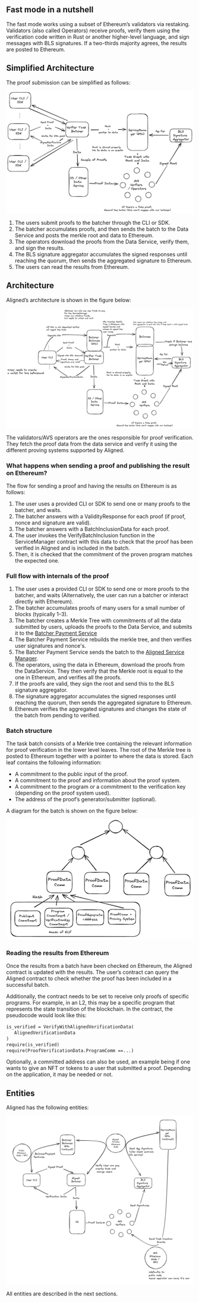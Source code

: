 ## Fast mode in a nutshell

The fast mode works using a subset of Ethereum’s validators via restaking.
Validators (also called Operators) receive proofs, verify them using the verification code written in Rust or another
higher-level language, and sign messages with BLS signatures.
If a two-thirds majority agrees, the results are posted to Ethereum.

## Simplified Architecture

The proof submission can be simplified as follows:

![Figure 1: Simplified Architecture.png](../images/simplified_architecture.png)

1. The users submit proofs to the batcher through the CLI or SDK.
2. The batcher accumulates proofs, and then sends the batch to the Data Service and posts the merkle root and data to
   Ethereum.
3. The operators download the proofs from the Data Service, verify them, and sign the results.
4. The BLS signature aggregator accumulates the signed responses until reaching the quorum, then sends the aggregated
   signature to Ethereum.
5. The users can read the results from Ethereum.

## Architecture

Aligned’s architecture is shown in the figure below:

![Figure 2: Architecture fast mode](../images/aligned_architecture.png)

The validators/AVS operators are the ones responsible for proof verification.
They fetch the proof data from the data service and verify it using the different proving systems supported by Aligned.

### What happens when sending a proof and publishing the result on Ethereum?

The flow for sending a proof and having the results on Ethereum is as follows:

1. The user uses a provided CLI or SDK to send one or many proofs to the batcher, and waits.
2. The batcher answers with a ValidityResponse for each proof (if proof, nonce and signature are valid).
3. The batcher answers with a BatchInclusionData for each proof.
4. The user invokes the VerifyBatchInclusion function in the ServiceManager contract with this data to check that the
   proof has been verified in Aligned and is included in the batch.
5. Then, it is checked that the commitment of the proven program matches the expected one.

### Full flow with internals of the proof

1. The user uses a provided CLI or SDK to send one or more proofs to the batcher, and waits (Alternatively, the user can
   run a batcher or interact directly with Ethereum).
2. The batcher accumulates proofs of many users for a small number of blocks (typically 1–3).
3. The batcher creates a Merkle Tree with commitments of all the data submitted by users, uploads the proofs to the Data
   Service,
   and submits it to the [Batcher Payment Service](./components/2_payment_service_contract.md)
4. The Batcher Payment Service rebuilds the merkle tree, and then verifies user signatures and nonce's.
5. The Batcher Payment Service sends the batch to
   the [Aligned Service Manager](./components/3_service_manager_contract.md).
6. The operators, using the data in Ethereum, download the proofs from the DataService.
   They then verify that the Merkle root is equal to the one in Ethereum, and verifies all the proofs.
7. If the proofs are valid, they sign the root and send this to the BLS signature aggregator.
8. The signature aggregator accumulates the signed responses until reaching the quorum, then sends the aggregated
   signature to Ethereum.
9. Ethereum verifies the aggregated signatures and changes the state of the batch from pending to verified.

### Batch structure

The task batch consists of a Merkle tree containing the relevant information for proof verification in the lower level
leaves.
The root of the Merkle tree is posted to Ethereum together with a pointer to where the data is stored.
Each leaf contains the following information:

- A commitment to the public input of the proof.
- A commitment to the proof and information about the proof system.
- A commitment to the program or a commitment to the verification key (depending on the proof system used).
- The address of the proof’s generator/submitter (optional).

A diagram for the batch is shown on the figure below:

![Figure 3: Structure of a batch](../images/batch.png)

### Reading the results from Ethereum

Once the results from a batch have been checked on Ethereum, the Aligned contract is updated with the results.
The user’s contract can query the Aligned contract to check whether the proof has been included in a successful batch.

Additionally, the contract needs to be set to receive only proofs of specific programs.
For example, in an L2, this may be a specific program that represents the state transition of the blockchain.
In the contract, the pseudocode would look like this:

```Plain Text
is_verified = VerifyWithAlignedVerificationData(
   AlignedVerificationData
)
require(is_verified)
require(ProofVerificationData.ProgramComm ==...)
```

Optionally, a committed address can also be used,
an example being if one wants to give an NFT or tokens to a user that submitted a proof.
Depending on the application, it may be needed or not.

## Entities

Aligned has the following entities:

![Figure 4: Entities](../images/entities.png)

All entities are described in the next sections.
